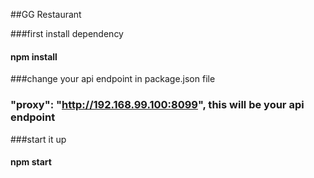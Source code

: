 ##GG Restaurant

###first install dependency
  #### npm install

###change your api endpoint in package.json file
  ### "proxy": "http://192.168.99.100:8099", this will be your api endpoint

###start it up
  #### npm start
